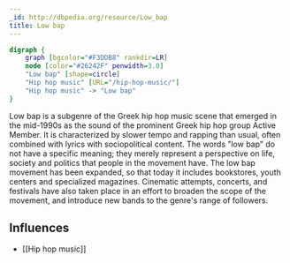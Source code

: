 ```yaml
---
_id: http://dbpedia.org/resource/Low_bap
title: Low bap
---
```


```dot
digraph {
	graph [bgcolor="#F3DDB8" rankdir=LR]
	node [color="#26242F" penwidth=3.0]
	"Low bap" [shape=circle]
	"Hip hop music" [URL="/hip-hop-music/"]
	"Hip hop music" -> "Low bap"
}
```

Low bap is a subgenre of the Greek hip hop music scene that emerged in the mid-1990s as the sound of the prominent Greek hip hop group Active Member. It is characterized by slower tempo and rapping than usual, often combined with lyrics with sociopolitical content. The words "low bap" do not have a specific meaning; they merely represent a perspective on life, society and politics that people in the movement have. The low bap movement has been expanded, so that today it includes bookstores, youth centers and specialized magazines. Cinematic attempts, concerts, and festivals have also taken place in an effort to broaden the scope of the movement, and introduce new bands to the genre's range of followers.

## Influences
- [[Hip hop music]]
